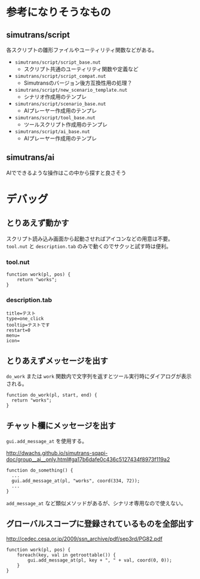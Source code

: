 # 参考になりそうなもの

## simutrans/script

各スクリプトの雛形ファイルやユーティリティ関数などがある。

- `simutrans/script/script_base.nut`
  - スクリプト共通のユーティリティ関数や定義など
- `simutrans/script/script_compat.nut`
  - Simutransのバージョン後方互換性用の処理？
- `simutrans/script/new_scenario_template.nut`
  - シナリオ作成用のテンプレ
- `simutrans/script/scenario_base.nut`
  - AIプレーヤー作成用のテンプレ
- `simutrans/script/tool_base.nut`
  - ツールスクリプト作成用のテンプレ
- `simutrans/script/ai_base.nut`
  - AIプレーヤー作成用のテンプレ

## simutrans/ai

AIでできるような操作はこの中から探すと良さそう


# デバッグ

## とりあえず動かす

スクリプト読み込み画面から起動させればアイコンなどの用意は不要。
`tool.nut` と `description.tab` のみで動くのでサクッと試す時は便利。

### tool.nut
```
function work(pl, pos) {
    return "works";
}
```

### description.tab
```
title=テスト
type=one_click
tooltip=テストです
restart=0
menu=
icon=
```


## とりあえずメッセージを出す

`do_work` または `work` 関数内で文字列を返すとツール実行時にダイアログが表示される。

```
function do_work(pl, start, end) {
  return "works";
}
```

## チャット欄にメッセージを出す

`gui.add_message_at` を使用する。

http://dwachs.github.io/simutrans-sqapi-doc/group__ai__only.html#ga17b6dafe0c436c5127434f8973f119a2

```
function do_something() {
  ...
  gui.add_message_at(pl, "works", coord(334, 72));
  ...
}
```

`add_message_at` など類似メソッドがあるが、シナリオ専用なので使えない。

## グローバルスコープに登録されているものを全部出す

http://cedec.cesa.or.jp/2009/ssn_archive/pdf/sep3rd/PG82.pdf

```
function work(pl, pos) {
    foreach(key, val in getroottable()) {
        gui.add_message_at(pl, key + ", " + val, coord(0, 0));
    }
}
```

